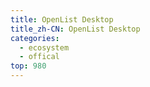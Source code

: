 ```yaml
---
title: OpenList Desktop
title_zh-CN: OpenList Desktop
categories:
  - ecosystem
  - offical
top: 980
---
```


<WorkInProgress />